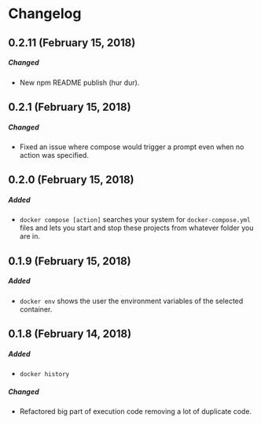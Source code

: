 # Changelog
## 0.2.11 (February 15, 2018)
##### Changed
- New npm README publish (hur dur).

## 0.2.1 (February 15, 2018)
##### Changed
- Fixed an issue where compose would trigger a prompt even when no action was specified.

## 0.2.0 (February 15, 2018)
##### Added
- `docker compose [action]` searches your system for `docker-compose.yml` files and lets you start and stop these projects from whatever folder you are in.

## 0.1.9 (February 15, 2018)
##### Added
- `docker env` shows the user the environment variables of the selected container.

## 0.1.8 (February 14, 2018)
##### Added
- `docker history`

##### Changed
- Refactored big part of execution code removing a lot of duplicate code.
